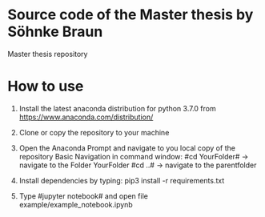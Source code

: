 # Source code of the Master thesis by Söhnke Braun
Master thesis repository




# How to use
1. Install the latest anaconda distribution for python 3.7.0 from https://www.anaconda.com/distribution/

2. Clone or copy the repository to your machine

2. Open the Anaconda Prompt and navigate to you local copy of the repository
   Basic Navigation in command window:
      #cd YourFolder#       -> navigate to the Folder YourFolder
      #cd ..#               -> navigate to the parentfolder
      
3. Install dependencies by typing: pip3 install -r requirements.txt

4. Type #jupyter notebook# and open file example/example_notebook.ipynb
